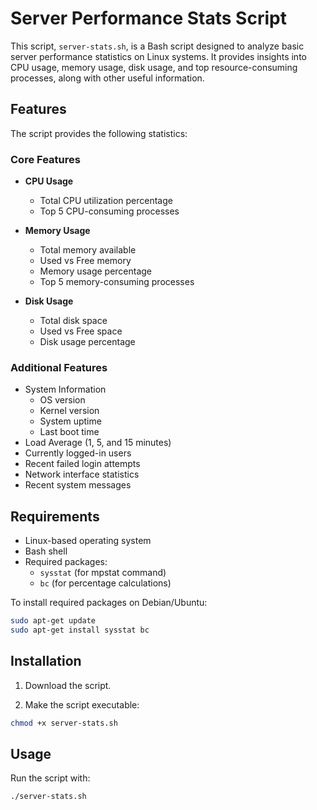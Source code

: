 # Server Performance Stats Script

This script, `server-stats.sh`, is a Bash script designed to analyze basic server performance statistics on Linux systems.  It provides insights into CPU usage, memory usage, disk usage, and top resource-consuming processes, along with other useful information.

## Features

The script provides the following statistics:

### Core Features
- **CPU Usage**
  - Total CPU utilization percentage
  - Top 5 CPU-consuming processes

- **Memory Usage**
  - Total memory available
  - Used vs Free memory
  - Memory usage percentage
  - Top 5 memory-consuming processes

- **Disk Usage**
  - Total disk space
  - Used vs Free space
  - Disk usage percentage

### Additional Features
- System Information
  - OS version
  - Kernel version
  - System uptime
  - Last boot time
- Load Average (1, 5, and 15 minutes)
- Currently logged-in users
- Recent failed login attempts
- Network interface statistics
- Recent system messages

## Requirements

- Linux-based operating system
- Bash shell
- Required packages:
  - `sysstat` (for mpstat command)
  - `bc` (for percentage calculations)

To install required packages on Debian/Ubuntu:

```sh
sudo apt-get update
sudo apt-get install sysstat bc
```


## Installation

1. Download the script.

2. Make the script executable:

```sh
chmod +x server-stats.sh
```


## Usage

Run the script with:

```sh
./server-stats.sh
```



